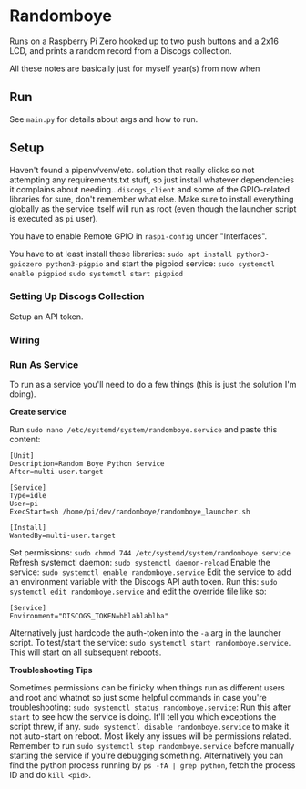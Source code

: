 # Randomboye
Runs on a Raspberry Pi Zero hooked up to two push buttons and a 2x16 LCD, and prints a random record from a Discogs collection.

All these notes are basically just for myself year(s) from now when

## Run
See `main.py` for details about args and how to run.

## Setup
Haven't found a pipenv/venv/etc. solution that really clicks so not attempting any requirements.txt stuff, so just install whatever dependencies it complains about needing.. `discogs_client` and some of the GPIO-related libraries for sure, don't remember what else. Make sure to install everything globally as the service itself will run as root (even though the launcher script is executed as `pi` user).

You have to enable Remote GPIO in `raspi-config` under "Interfaces".

You have to at least install these libraries: `sudo apt install python3-gpiozero python3-pigpio` and start the pigpiod service:
`sudo systemctl enable pigpiod`
`sudo systemctl start pigpiod`
 
### Setting Up Discogs Collection
Setup an API token.

### Wiring

### Run As Service
To run as a service you'll need to do a few things (this is just the solution I'm doing).

**Create service**

Run `sudo nano /etc/systemd/system/randomboye.service` and paste this content:
```
[Unit]
Description=Random Boye Python Service
After=multi-user.target

[Service]
Type=idle
User=pi
ExecStart=sh /home/pi/dev/randomboye/randomboye_launcher.sh

[Install]
WantedBy=multi-user.target
```
Set permissions: `sudo chmod 744 /etc/systemd/system/randomboye.service`
Refresh systemctl daemon: `sudo systemctl daemon-reload`
Enable the service: `sudo systemctl enable randomboye.service`
Edit the service to add an environment variable with the Discogs API auth token. Run this: `sudo systemctl edit randomboye.service` and edit the override file like so:
```
[Service]
Environment="DISCOGS_TOKEN=bblablablba"
```
Alternatively just hardcode the auth-token into the `-a` arg in the launcher script.
To test/start the service: `sudo systemctl start randomboye.service`. This will start on all subsequent reboots. 

**Troubleshooting Tips**

Sometimes permissions can be finicky when things run as different users and root and whatnot so just some helpful commands in case you're troubleshooting:
`sudo systemctl status randomboye.service`: Run this after `start` to see how the service is doing. It'll tell you which exceptions the script threw, if any.
`sudo systemctl disable randomboye.service` to make it not auto-start on reboot. 
Most likely any issues will be permissions related. 
Remember to run `sudo systemctl stop randomboye.service` before manually starting the service if you're debugging something. Alternatively you can find the python process running by `ps -fA | grep python`, fetch the process ID and do `kill <pid>`.
